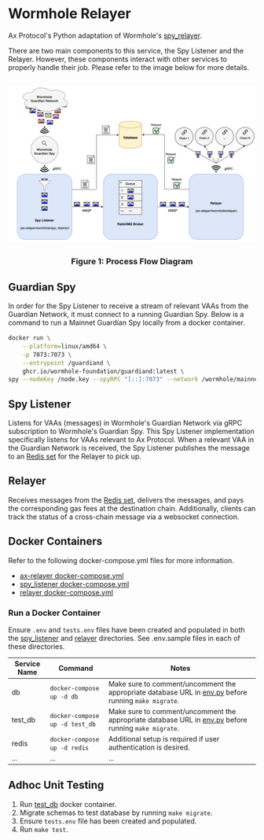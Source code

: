 # Wormhole Relayer

Ax Protocol's Python adaptation of Wormhole's [spy_relayer](https://github.com/wormhole-foundation/wormhole/tree/main/relayer/spy_relayer).

There are two main components to this service, the Spy Listener and the Relayer. However, these components interact with other services to properly handle their job. Please refer to the image below for more details.

## ![ax_wormhole_relayer_process_flow](./assets/ax_wormhole_relayer.png)

### <p align="center">Figure 1: Process Flow Diagram</p>

## Guardian Spy

In order for the Spy Listener to receive a stream of relevant VAAs from the Guardian Network, it must connect to a running Guardian Spy. Below is a command to run a Mainnet Guardian Spy locally from a docker container.

```sh
docker run \
    --platform=linux/amd64 \
    -p 7073:7073 \
    --entrypoint /guardiand \
    ghcr.io/wormhole-foundation/guardiand:latest \
spy --nodeKey /node.key --spyRPC "[::]:7073" --network /wormhole/mainnet/2 --bootstrap /dns4/wormhole-mainnet-v2-bootstrap.certus.one/udp/8999/quic/p2p/12D3KooWQp644DK27fd3d4Km3jr7gHiuJJ5ZGmy8hH4py7fP4FP7,/dns4/wormhole-v2-mainnet-bootstrap.xlabs.xyz/udp/8999/quic/p2p/12D3KooWNQ9tVrcb64tw6bNs2CaNrUGPM7yRrKvBBheQ5yCyPHKC
```

## Spy Listener

Listens for VAAs (messages) in Wormhole's Guardian Network via gRPC subscription to Wormhole's Guardian Spy. This Spy Listener implementation specifically listens for VAAs relevant to Ax Protocol. When a relevant VAA in the Guardian Network is received, the Spy Listener publishes the message to an [Redis set](https://redis.io/) for the Relayer to pick up.

## Relayer

Receives messages from the [Redis set](https://redis.io/), delivers the messages, and pays the corresponding gas fees at the destination chain. Additionally, clients can track the status of a cross-chain message via a websocket connection.

## Docker Containers

Refer to the following docker-compose.yml files for more information.

-   [ax-relayer docker-compose.yml](../docker-compose.yml)
-   [spy_listener docker-compose.yml](./spy_listener/docker-compose.yml)
-   [relayer docker-compose.yml](./relayer/docker-compose.yml)

### Run a Docker Container

Ensure `.env` and `tests.env` files have been created and populated in both the [spy_listener](./spy_listener/) and [relayer](./relayer/) directories.
See .env.sample files in each of these directories.

| Service Name | Command                        | Notes                                                                                                                        |
| ------------ | ------------------------------ | ---------------------------------------------------------------------------------------------------------------------------- |
| db           | `docker-compose up -d db`      | Make sure to comment/uncomment the appropriate database URL in [env.py](../migrations/env.py) before running `make migrate`. |
| test_db      | `docker-compose up -d test_db` | Make sure to comment/uncomment the appropriate database URL in [env.py](../migrations/env.py) before running `make migrate`. |
| redis        | `docker-compose up -d redis`   | Additional setup is required if user authentication is desired.                                                              |
| ...          | ...                            | ...                                                                                                                          |

## Adhoc Unit Testing

1. Run [test_db](#run-a-docker-container) docker container.
2. Migrate schemas to test database by running `make migrate`.
3. Ensure `tests.env` file has been created and populated.
4. Run `make test`.
